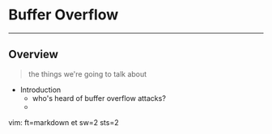 # Buffer Overflow
---
## Overview
> the things we're going to talk about
- Introduction
  - who's heard of buffer overflow attacks?
  - 

vim: ft=markdown et sw=2 sts=2
